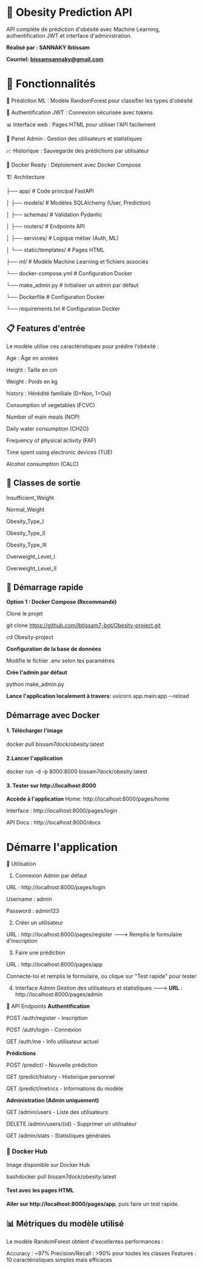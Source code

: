 # 🏥 Obesity Prediction API
API complète de prédiction d'obésité avec Machine Learning, authentification JWT et interface d'administration.

**Réalisé par : SANNAKY Ibtissam**

**Courriel: bissamsannaky@gmail.com**

# 🚀 Fonctionnalités

🤖 Prédiction ML : Modèle RandomForest pour classifier les types d'obésité

🔐 Authentification JWT : Connexion sécurisée avec tokens

📊 Interface web : Pages HTML pour utiliser l'API facilement

👑 Panel Admin : Gestion des utilisateurs et statistiques

📈 Historique : Sauvegarde des prédictions par utilisateur

🐳 Docker Ready : Déploiement avec Docker Compose

🏗️ Architecture

├── app/                    # Code principal FastAPI

│   ├── models/            # Modèles SQLAlchemy (User, Prediction)

│   ├── schemas/           # Validation Pydantic

│   ├── routers/           # Endpoints API

│   ├── services/          # Logique métier (Auth, ML)

│   └── static/templates/  # Pages HTML

├── ml/                    # Modèle Machine Learning et fichiers associés

└── docker-compose.yml     # Configuration Docker

└── make_admin.py    # Initialiser un admin par défaut

└── Dockerfile    # Configuration Docker

└── requirements.txt     # Configuration Docker

## 📋 Features d'entrée
Le modèle utilise ces caractéristiques pour prédire l'obésité :

Age : Âge en années

Height : Taille en cm

Weight : Poids en kg

history : Hérédité familiale (0=Non, 1=Oui)

Consumption of vegetables (FCVC)

Number of main meals (NCP)

Daily water consumption (CH2O)

Frequency of physical activity (FAF)

Time spent using electronic devices (TUE)

Alcohol consumption (CALC)

## 🎯 Classes de sortie

Insufficient_Weight

Normal_Weight

Obesity_Type_I

Obesity_Type_II

Obesity_Type_III

Overweight_Level_I

Overweight_Level_II

## 🚀 Démarrage rapide
**Option 1 : Docker Compose (Recommandé)**

Clone le projet

git clone https://github.com/Ibtissam7-bot/Obesity-project.git

cd Obesity-project

**Configuration de la base de données**

Modifie le fichier .env selon tes paramètres

**Crée l'admin par défaut**

python make_admin.py

**Lance l'application localement à travers:** uvicorn app.main:app --reload

## Démarrage avec Docker
#### 1. Télécharger l'image
docker pull bissam7dock/obesity:latest

#### 2.Lancer l'application
docker run -d -p 8000:8000 bissam7dock/obesity:latest

#### 3. Tester sur http://localhost:8000

**Accède à l'application**
 Home: http://localhost:8000/pages/home
 
 Interface : http://localhost:8000/pages/login  
 
 API Docs : http://localhost:8000/docs

# Démarre l'application
📱 Utilisation
1. Connexion Admin par défaut

URL : http://localhost:8000/pages/login

Username : admin

Password : admin123

2. Créer un utilisateur

URL : http://localhost:8000/pages/register ---> Remplis le formulaire d'inscription

3. Faire une prédiction

URL : http://localhost:8000/pages/app

Connecte-toi et remplis le formulaire, ou clique sur "Test rapide" pour tester

4. Interface Admin
Gestion des utilisateurs et statistiques ---> **URL** : http://localhost:8000/pages/admin


🔧 API Endpoints
**Authentification**

POST /auth/register - Inscription

POST /auth/login - Connexion

GET /auth/me - Info utilisateur actuel

**Prédictions**

POST /predict/ - Nouvelle prédiction

GET /predict/history - Historique personnel

GET /predict/metrics - Informations du modèle

**Administration (Admin uniquement)**

GET /admin/users - Liste des utilisateurs

DELETE /admin/users/{id} - Supprimer un utilisateur

GET /admin/stats - Statistiques générales

### 🐳 Docker Hub
Image disponible sur Docker Hub

bashdocker pull bissam7dock/obesity:latest


#### Test avec les pages HTML
**Aller sur http://localhost:8000/pages/app**, puis faire un test rapide.

## 📊 Métriques du modèle utilisé
Le modèle RandomForest obtient d'excellentes performances :

Accuracy : ~97%
Precision/Recall : >90% pour toutes les classes
Features :   10 caractéristiques simples mais efficaces


